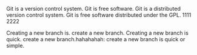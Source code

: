 Git is a version control system.
Git is free software.
Git is a distributed version control system.
Git is free software distributed under the GPL.
1111
2222

Creating a new branch is.
create a new branch.
Creating a new branch is quick.
create a new branch.hahahahah:
create a new branch is quick or simple.
